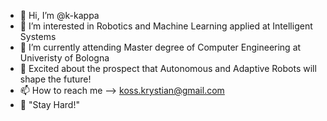 - 👋 Hi, I’m @k-kappa
- 👀 I’m interested in Robotics and Machine Learning applied at Intelligent Systems
- 🌱 I’m currently attending Master degree of Computer Engineering at Univeristy of Bologna
- 💞️ Excited about the prospect that Autonomous and Adaptive Robots will shape the future!
- 📫 How to reach me --> koss.krystian@gmail.com
- 💪 "Stay Hard!"
